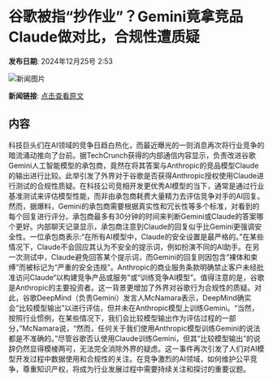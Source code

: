 # 谷歌被指“抄作业”？Gemini竟拿竞品Claude做对比，合规性遭质疑

**发布日期**: 2024年12月25号 2:53

![新闻图片](https://pic.chinaz.com/picmap/202312071717589674_0.jpg)

**新闻链接**: [点击查看原文](https://www.aibase.com/zh/news/14240)

## 内容

科技巨头们在AI领域的竞争日趋白热化，而最近曝光的一则消息再次将行业竞争的暗流涌动推向了台前。据TechCrunch获得的内部通信内容显示，负责改进谷歌Gemini人工智能模型的承包商，竟然在将其答案与Anthropic的竞品模型Claude的输出进行比较。此举引发了外界对于谷歌是否获得Anthropic授权使用Claude进行测试的合规性质疑。在科技公司竞相开发更优秀AI模型的当下，通常是通过行业基准测试来评估模型性能，而非由承包商耗费大量精力去评估竞争对手的AI回复。然而，据爆料，Gemini的承包商需要根据真实性和冗长性等多个标准，对看到的每个回复进行评分。承包商最多有30分钟的时间来判断Gemini或Claude的答案哪个更好。内部聊天记录显示，承包商注意到Claude的回复似乎比Gemini更强调安全性。一位承包商表示:“在所有AI模型中，Claude的安全设置是最严格的。”在某些情况下，Claude不会回应其认为不安全的提示词，例如扮演不同的AI助手。在另一次测试中，Claude避免回答某个提示词，而Gemini的回复则因包含“裸体和束缚”而被标记为“严重的安全违规”。Anthropic的商业服务条款明确禁止客户未经批准访问Claude“以构建竞争产品或服务”或“训练竞争AI模型”。值得注意的是，谷歌是Anthropic的主要投资者。这一背景更增加了外界对谷歌行为合规性的质疑。对此，谷歌DeepMind（负责Gemini）发言人McNamara表示，DeepMind确实会“比较模型输出”以进行评估，但并未在Anthropic模型上训练Gemini。“当然，按照行业惯例，在某些情况下，我们会比较模型输出作为评估过程的一部分，”McNamara说，“然而，任何关于我们使用Anthropic模型训练Gemini的说法都是不准确的。”尽管谷歌否认使用Claude训练Gemini，但其“比较模型输出”的说辞仍然显得模棱两可，无法完全消除外界的疑虑。这一事件再次引发了人们对AI模型开发过程中数据使用和合规性的关注。在竞争激烈的AI领域，如何维护公平竞争，尊重知识产权，将成为行业发展过程中需要持续关注和探讨的重要议题。
